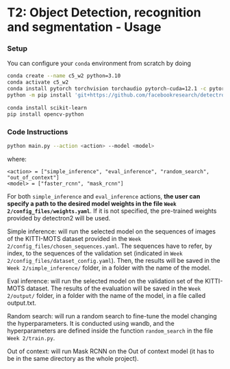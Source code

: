 # T2: Object Detection, recognition and segmentation - Usage

### Setup

You can configure your `conda` environment from scratch by doing
```bash
conda create --name c5_w2 python=3.10
conda activate c5_w2
conda install pytorch torchvision torchaudio pytorch-cuda=12.1 -c pytorch -c nvidia
python -m pip install 'git+https://github.com/facebookresearch/detectron2.git'
￼
conda install scikit-learn 
pip install opencv-python
```

### Code Instructions

```bash
python main.py --action <action> --model <model>
```

where:
```
<action> = ["simple_inference", "eval_inference", "random_search", "out_of_context"]
<model> = ["faster_rcnn", "mask_rcnn"]
```

For both `simple_inference` and `eval_inference` actions, **the user can specify
a path to the desired model weights in the file `Week 2/config_files/weights.yaml`**.
If it is not specified, the pre-trained weights provided by detectron2 will be used.

Simple inference: will run the selected model on the sequences of images of the KITTI-MOTS dataset provided in the `Week 2/config_files/chosen_sequences.yaml`. 
The sequences have to refer, by index, to the sequences of the validation set (indicated in `Week 2/config_files/dataset_config.yaml`).
Then, the results will be saved in the `Week 2/simple_inference/` folder, in a folder with the name of the model. 

Eval inference: will run the selected model on the validation set of the KITTI-MOTS dataset. 
The results of the evaluation will be saved in the `Week 2/output/` folder, in a folder with the name of the model, in a file called output.txt.

Random search: will run a random search to fine-tune the model changing the hyperparameters. 
It is conducted using wandb, and the hyperparameters are defined inside the function `random_search` in the file `Week 2/train.py`.

Out of context: will run Mask RCNN on the Out of context model (it has to be in the same directory as the whole project).





